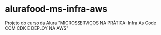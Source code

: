 # alurafood-ms-infra-aws
Projeto do curso da Alura "MICROSSERVIÇOS NA PRÁTICA: Infra As Code COM CDK E DEPLOY NA AWS"
